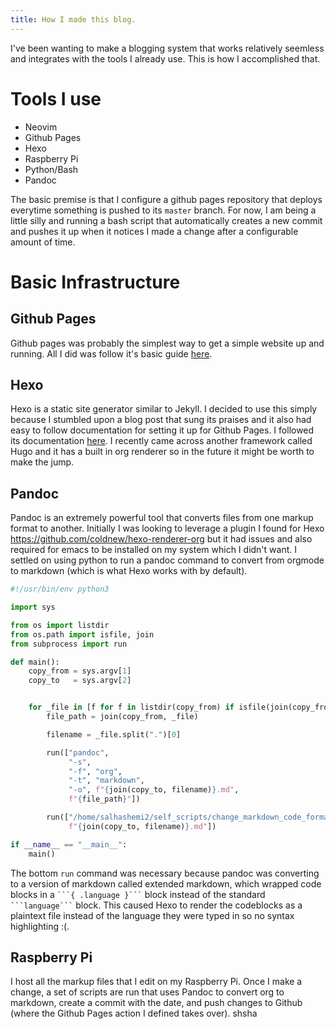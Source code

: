 ```yaml
---
title: How I made this blog.
---
```


I\'ve been wanting to make a blogging system that works relatively
seemless and integrates with the tools I already use. This is how I
accomplished that.

Tools I use
===========

-   Neovim
-   Github Pages
-   Hexo
-   Raspberry Pi
-   Python/Bash
-   Pandoc

The basic premise is that I configure a github pages repository that
deploys everytime something is pushed to its `master` branch. For now, I
am being a little silly and running a bash script that automatically
creates a new commit and pushes it up when it notices I made a change
after a configurable amount of time.

Basic Infrastructure
====================

Github Pages
------------

Github pages was probably the simplest way to get a simple website up
and running. All I did was follow it\'s basic guide
[here](https://pages.github.com/).

Hexo
----

Hexo is a static site generator similar to Jekyll. I decided to use this
simply because I stumbled upon a blog post that sung its praises and it
also had easy to follow documentation for setting it up for Github
Pages. I followed its documentation
[here](https://hexo.io/docs/github-pages). I recently came across
another framework called Hugo and it has a built in org renderer so in
the future it might be worth to make the jump.

Pandoc
------

Pandoc is an extremely powerful tool that converts files from one markup
format to another. Initially I was looking to leverage a plugin I found
for Hexo <https://github.com/coldnew/hexo-renderer-org> but it had
issues and also required for emacs to be installed on my system which I
didn\'t want. I settled on using python to run a pandoc command to
convert from orgmode to markdown (which is what Hexo works with by
default).

``` python
#!/usr/bin/env python3

import sys

from os import listdir
from os.path import isfile, join
from subprocess import run

def main():
    copy_from = sys.argv[1]
    copy_to   = sys.argv[2]


    for _file in [f for f in listdir(copy_from) if isfile(join(copy_from, f))]:
        file_path = join(copy_from, _file)

        filename = _file.split(".")[0]

        run(["pandoc",
             "-s",
             "-f", "org",
             "-t", "markdown",
             "-o", f"{join(copy_to, filename)}.md",
             f"{file_path}"])

        run(["/home/salhashemi2/self_scripts/change_markdown_code_format",
             f"{join(copy_to, filename)}.md"])

if __name__ == "__main__":
    main()
```

The bottom `run` command was necessary because pandoc was converting to
a version of markdown called extended markdown, which wrapped code
blocks in a ```` ```{ .language }``` ```` block instead of the standard
```` ```language``` ```` block. This caused Hexo to render the
codeblocks as a plaintext file instead of the language they were typed
in so no syntax highlighting :(.

Raspberry Pi
------------

I host all the markup files that I edit on my Raspberry Pi. Once I make
a change, a set of scripts are run that uses Pandoc to convert org to
markdown, create a commit with the date, and push changes to Github
(where the Github Pages action I defined takes over). shsha
